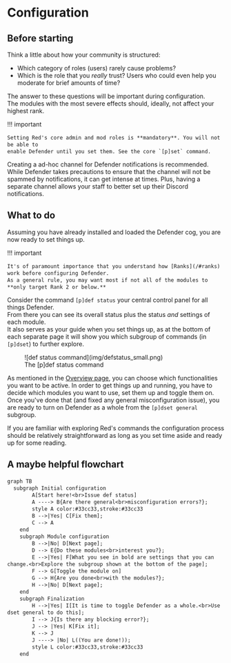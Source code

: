 # Configuration

## Before starting

Think a little about how your community is structured:

- Which category of roles (users) rarely cause problems?
- Which is the role that you *really* trust? Users who could even help you moderate for brief amounts of time?

The answer to these questions will be important during configuration.  
The modules with the most severe effects should, ideally, not affect your highest rank.

!!! important

    Setting Red's core admin and mod roles is **mandatory**. You will not be able to
    enable Defender until you set them. See the core `[p]set` command.

Creating a ad-hoc channel for Defender notifications is recommended.  
While Defender takes precautions to ensure that the channel will not be spammed by notifications,
it can get intense at times. Plus, having a separate channel allows your staff to better set up their Discord notifications.

## What to do

Assuming you have already installed and loaded the Defender cog, you are now ready to set things up.  

!!! important

    It's of paramount importance that you understand how [Ranks](/#ranks) work before configuring Defender.
    As a general rule, you may want most if not all of the modules to **only target Rank 2 or below.**

Consider the command `[p]def status` your central control panel for all things Defender.  
From there you can see its overall status plus the status *and* settings of each module.  
It also serves as your guide when you set things up, as at the bottom of each separate page it will show you which subgroup of commands (in `[p]dset`) to further explore.  

<figure markdown>
  ![def status command](img/defstatus_small.png)
  <figcaption>The [p]def status command</figcaption>
</figure>

As mentioned in the [Overview page](/), you can choose which functionalities you want to be active. In order to get things up and running, you have to decide which modules you want to use, set them up and toggle them on.  
Once you've done that (and fixed any general misconfiguration issue), you are ready to turn on Defender as a whole from the `[p]dset general` subgroup.

If you are familiar with exploring Red's commands the configuration process should be relatively straightforward as long as you set time aside and ready up for some reading.

## A maybe helpful flowchart

``` mermaid
graph TB
  subgraph Initial configuration
        A[Start here!<br>Issue def status]
        A ----> B{Are there general<br>misconfiguration errors?};
        style A color:#33cc33,stroke:#33cc33
        B -->|Yes| C[Fix them];
        C --> A
    end
    subgraph Module configuration
        B -->|No| D[Next page];
        D --> E{Do these modules<br>interest you?};
        E -->|Yes| F[What you see in bold are settings that you can change.<br>Explore the subgroup shown at the bottom of the page];
        F --> G[Toggle the module on]
        G --> H{Are you done<br>with the modules?};
        H -->|No| D[Next page];
    end
    subgraph Finalization
        H -->|Yes| I[It is time to toggle Defender as a whole.<br>Use dset general to do this];
        I --> J{Is there any blocking error?};
        J --> |Yes| K[Fix it];
        K --> J
        J ----> |No| L((You are done!));
        style L color:#33cc33,stroke:#33cc33
    end
```